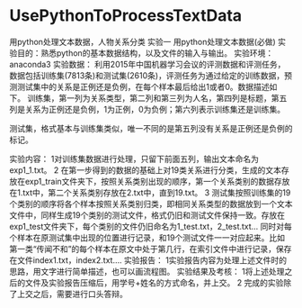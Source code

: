 # UsePythonToProcessTextData
用python处理文本数据，人物关系分类
实验一 用python处理文本数据(必做)
实验目的：熟悉python的基本数据结构，以及文件的输入与输出。
实验环境：anaconda3
实验数据：
利用2015年中国机器学习会议的评测数据和评测任务，数据包括训练集(7813条)和测试集(2610条)，评测任务为通过给定的训练数据，预测测试集中的关系是正例还是负例，在每个样本最后给出1或者0。数据描述如下。
训练集，第一列为关系类型，第二列和第三列为人名，第四列是标题，第五列是关系为正例还是负例，1为正例，0为负例；第六列表示训练集还是训练集。

测试集，格式基本与训练集类似，唯一不同的是第五列没有关系是正例还是负例的标记。

实验内容：
1对训练集数据进行处理，只留下前面五列，输出文本命名为exp1_1.txt。
2 在第一步得到的数据的基础上对19类关系进行分类，生成的文本存放在exp1_train文件夹下，按照关系类别出现的顺序，第一个关系类别的数据存放在1.txt中，第二个关系类别存放在2.txt中，直到19.txt。
3 测试集按照训练集的19个类别的顺序将各个样本按照关系类别归类，即相同关系类型的数据放到一个文本文件中，同样生成19个类别的测试文件，格式仍旧和测试文件保持一致。存放在exp1_test文件夹下，每个类别的文件仍旧命名为1_test.txt，2_test.txt…
同时对每个样本在原测试集中出现的位置进行记录，和19个测试文件一一对应起来。比如第一类“传闻不和”的每个样本在原文中处于第几行，在索引文件中进行记录，保存在文件index1.txt，index2.txt….
实验报告：
1实验报告内容为处理上述文件时的思路，用文字进行简单描述，也可以画流程图。
实验结果及考核：
1将上述处理之后的文件及实验报告压缩后，用学号+姓名的方式命名，并上交。
2 完成的实验除了上交之后，需要进行口头答辩。
